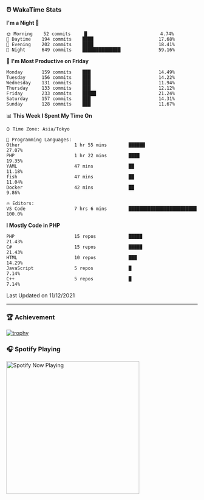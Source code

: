 ### ⏰ WakaTime Stats


<!--START_SECTION:waka-->
**I'm a Night 🦉** 

```text
🌞 Morning    52 commits     █                           4.74% 
🌆 Daytime    194 commits    ████                        17.68% 
🌃 Evening    202 commits    ████                        18.41% 
🌙 Night      649 commits    ██████████████              59.16%

```
📅 **I'm Most Productive on Friday** 

```text
Monday       159 commits    ███                         14.49% 
Tuesday      156 commits    ███                         14.22% 
Wednesday    131 commits    ███                         11.94% 
Thursday     133 commits    ███                         12.12% 
Friday       233 commits    █████                       21.24% 
Saturday     157 commits    ███                         14.31% 
Sunday       128 commits    ███                         11.67%

```


📊 **This Week I Spent My Time On** 

```text
⌚︎ Time Zone: Asia/Tokyo

💬 Programming Languages: 
Other                    1 hr 55 mins        ██████                      27.07% 
PHP                      1 hr 22 mins        ████                        19.35% 
YAML                     47 mins             ██                          11.18% 
fish                     47 mins             ██                          11.04% 
Docker                   42 mins             ██                          9.86%

🔥 Editors: 
VS Code                  7 hrs 6 mins        █████████████████████████   100.0%

```

**I Mostly Code in PHP** 

```text
PHP                      15 repos            █████                       21.43% 
C#                       15 repos            █████                       21.43% 
HTML                     10 repos            ███                         14.29% 
JavaScript               5 repos             █                           7.14% 
C++                      5 repos             █                           7.14%

```



 Last Updated on 11/12/2021
<!--END_SECTION:waka-->

---

### 🏆 Achievement

[![trophy](https://github-profile-trophy.vercel.app/?username=Slime-hatena&theme=flat&no-bg=true&no-frame=true&column=8)](https://github.com/ryo-ma/github-profile-trophy)

### 🎧 Spotify Playing

[<img src="https://spotify-now-playing-slime-hatena.vercel.app/api/spotify-playing" alt="Spotify Now Playing" width="350" />](https://open.spotify.com/user/slime_hatena)

<!--
**Slime-hatena/Slime-hatena** is a ✨ _special_ ✨ repository because its `README.md` (this file) appears on your GitHub profile.

Here are some ideas to get you started:

- 🔭 I’m currently working on ...
- 🌱 I’m currently learning ...
- 👯 I’m looking to collaborate on ...
- 🤔 I’m looking for help with ...
- 💬 Ask me about ...
- 📫 How to reach me: ...
- 😄 Pronouns: ...
- ⚡ Fun fact: ...
-->
